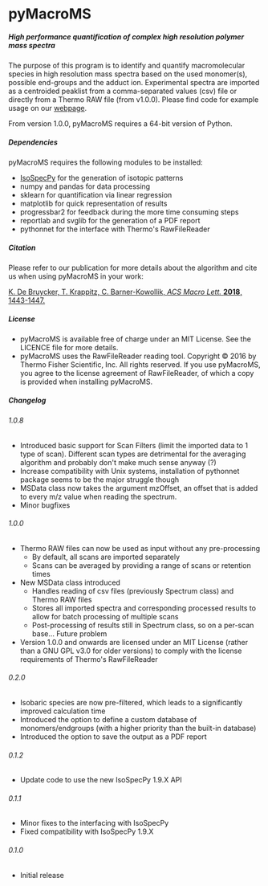 # pyMacroMS
##### _High performance quantification of complex high resolution polymer mass spectra_

The purpose of this program is to identify and quantify macromolecular species 
in high resolution mass spectra based on the used monomer(s), possible end-groups 
and the adduct ion. Experimental spectra are imported as a centroided peaklist
from a comma-separated values (csv) file or directly from a Thermo RAW file (from v1.0.0). Please find code for example usage
 on our [webpage](http://macroarc.org/research/macroarc-pyMacroMS.html).
 
From version 1.0.0, pyMacroMS requires a 64-bit version of Python. 

##### Dependencies

pyMacroMS requires the following modules to be installed:
* [IsoSpecPy](http://matteolacki.github.io/IsoSpec/) for the generation of isotopic patterns
* numpy and pandas for data processing
* sklearn for quantification via linear regression
* matplotlib for quick representation of results
* progressbar2 for feedback during the more time consuming steps 
* reportlab and svglib for the generation of a PDF report
* pythonnet for the interface with Thermo's RawFileReader

##### Citation

Please refer to our publication for more details about the algorithm and 
cite us when using pyMacroMS in your work:

[K. De Bruycker, T. Krappitz, C. Barner-Kowollik, _ACS Macro Lett._ **2018**, 1443-1447.](http://dx.doi.org/10.1021/acsmacrolett.8b00804)

##### License

* pyMacroMS is available free of charge under an MIT License. 
See the LICENCE file for more details.
* pyMacroMS uses the RawFileReader reading tool. Copyright © 2016 by Thermo Fisher Scientific, Inc. All rights reserved.
If you use pyMacroMS, you agree to the license agreement of RawFileReader, of which a copy is provided when installing pyMacroMS. 


##### Changelog

###### 1.0.8
* Introduced basic support for Scan Filters (limit the imported data to 1 type of scan). Different scan types are detrimental for the averaging algorithm and probably don't make much sense anyway (?) 
* Increase compatibility with Unix systems, installation of pythonnet package seems to be the major struggle though
* MSData class now takes the argument mzOffset, an offset that is added to every m/z value when reading the spectrum. 
* Minor bugfixes

###### 1.0.0
* Thermo RAW files can now be used as input without any pre-processing
    * By default, all scans are imported separately
    * Scans can be averaged by providing a range of scans or retention times
* New MSData class introduced
    * Handles reading of csv files (previously Spectrum class) and Thermo RAW files
    * Stores all imported spectra and corresponding processed results to allow for batch processing of multiple scans 
    * Post-processing of results still in Spectrum class, so on a per-scan base... Future problem
* Version 1.0.0 and onwards are licensed under an MIT License (rather than a GNU GPL v3.0 for older versions) to comply with the license requirements of Thermo's RawFileReader

###### 0.2.0
* Isobaric species are now pre-filtered, which leads to a significantly improved calculation time
* Introduced the option to define a custom database of monomers/endgroups (with a higher priority than the built-in database)
* Introduced the option to save the output as a PDF report

###### 0.1.2
* Update code to use the new IsoSpecPy 1.9.X API

###### 0.1.1
* Minor fixes to the interfacing with IsoSpecPy
* Fixed compatibility with IsoSpecPy 1.9.X

###### 0.1.0
* Initial release



